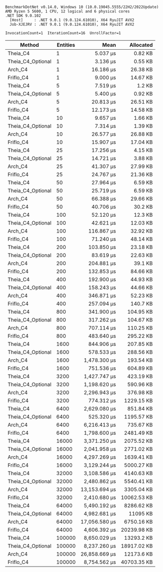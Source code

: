 ```

BenchmarkDotNet v0.14.0, Windows 10 (10.0.19045.5555/22H2/2022Update)
AMD Ryzen 5 5600, 1 CPU, 12 logical and 6 physical cores
.NET SDK 9.0.102
  [Host]     : .NET 9.0.1 (9.0.124.61010), X64 RyuJIT AVX2
  Job-XJEJRV : .NET 9.0.1 (9.0.124.61010), X64 RyuJIT AVX2

InvocationCount=1  IterationCount=16  UnrollFactor=1  

```
| Method            | Entities | Mean          | Allocated   |
|------------------ |--------- |--------------:|------------:|
| Theia_C4          | 1        |      5.037 μs |     0.82 KB |
| Theia_C4_Optional | 1        |      3.136 μs |     0.55 KB |
| Arch_C4           | 1        |     16.186 μs |    26.38 KB |
| Friflo_C4         | 1        |      9.000 μs |    14.67 KB |
| Theia_C4          | 5        |      7.519 μs |      1.2 KB |
| Theia_C4_Optional | 5        |      5.400 μs |     0.92 KB |
| Arch_C4           | 5        |     20.813 μs |    26.51 KB |
| Friflo_C4         | 5        |     12.173 μs |    14.58 KB |
| Theia_C4          | 10       |      9.657 μs |     1.66 KB |
| Theia_C4_Optional | 10       |      7.314 μs |     1.39 KB |
| Arch_C4           | 10       |     26.577 μs |    26.88 KB |
| Friflo_C4         | 10       |     15.907 μs |    17.04 KB |
| Theia_C4          | 25       |     17.256 μs |     4.15 KB |
| Theia_C4_Optional | 25       |     14.721 μs |     3.88 KB |
| Arch_C4           | 25       |     41.307 μs |    27.99 KB |
| Friflo_C4         | 25       |     24.767 μs |    21.36 KB |
| Theia_C4          | 50       |     27.964 μs |     6.59 KB |
| Theia_C4_Optional | 50       |     25.719 μs |     6.59 KB |
| Arch_C4           | 50       |     66.388 μs |    29.66 KB |
| Friflo_C4         | 50       |     40.706 μs |     30.2 KB |
| Theia_C4          | 100      |     52.120 μs |     12.3 KB |
| Theia_C4_Optional | 100      |     42.621 μs |    12.03 KB |
| Arch_C4           | 100      |    116.867 μs |    32.92 KB |
| Friflo_C4         | 100      |     71.240 μs |    48.14 KB |
| Theia_C4          | 200      |    103.850 μs |    23.18 KB |
| Theia_C4_Optional | 200      |     83.619 μs |    22.63 KB |
| Arch_C4           | 200      |    204.881 μs |     39.1 KB |
| Friflo_C4         | 200      |    132.853 μs |    84.66 KB |
| Theia_C4          | 400      |    192.900 μs |    44.93 KB |
| Theia_C4_Optional | 400      |    158.243 μs |    44.66 KB |
| Arch_C4           | 400      |    346.871 μs |    52.23 KB |
| Friflo_C4         | 400      |    257.094 μs |    140.7 KB |
| Theia_C4          | 800      |    341.900 μs |   104.95 KB |
| Theia_C4_Optional | 800      |    317.262 μs |   104.67 KB |
| Arch_C4           | 800      |    707.114 μs |   110.25 KB |
| Friflo_C4         | 800      |    483.640 μs |   295.22 KB |
| Theia_C4          | 1600     |    844.906 μs |   207.85 KB |
| Theia_C4_Optional | 1600     |    578.533 μs |   288.56 KB |
| Arch_C4           | 1600     |  1,478.300 μs |   193.54 KB |
| Friflo_C4         | 1600     |    751.536 μs |   604.89 KB |
| Theia_C4          | 3200     |  1,427.747 μs |   423.19 KB |
| Theia_C4_Optional | 3200     |  1,198.620 μs |   590.96 KB |
| Arch_C4           | 3200     |  2,296.943 μs |   376.98 KB |
| Friflo_C4         | 3200     |    774.312 μs |  1229.15 KB |
| Theia_C4          | 6400     |  2,629.080 μs |   851.84 KB |
| Theia_C4_Optional | 6400     |    525.320 μs |  1195.57 KB |
| Arch_C4           | 6400     |  6,216.413 μs |   735.67 KB |
| Friflo_C4         | 6400     |  1,798.600 μs |  2481.49 KB |
| Theia_C4          | 16000    |  3,371.250 μs |  2075.52 KB |
| Theia_C4_Optional | 16000    |  2,041.958 μs |  2771.02 KB |
| Arch_C4           | 16000    |  4,297.269 μs |  1639.41 KB |
| Friflo_C4         | 16000    |  3,129.244 μs |  5000.27 KB |
| Theia_C4          | 32000    |  3,108.586 μs |  4140.63 KB |
| Theia_C4_Optional | 32000    |  2,480.862 μs |  5540.41 KB |
| Arch_C4           | 32000    | 13,153.694 μs |  3305.04 KB |
| Friflo_C4         | 32000    |  2,410.680 μs | 10062.53 KB |
| Theia_C4          | 64000    |  5,490.192 μs |  8286.62 KB |
| Theia_C4_Optional | 64000    |  4,982.681 μs |    11095 KB |
| Arch_C4           | 64000    | 17,056.580 μs |  6750.16 KB |
| Friflo_C4         | 64000    |  4,606.392 μs | 20239.98 KB |
| Theia_C4          | 100000   |  8,650.029 μs |  13293.2 KB |
| Theia_C4_Optional | 100000   |  8,237.260 μs | 18917.02 KB |
| Arch_C4           | 100000   | 26,858.669 μs |  12173.6 KB |
| Friflo_C4         | 100000   |  8,754.562 μs | 40703.35 KB |
